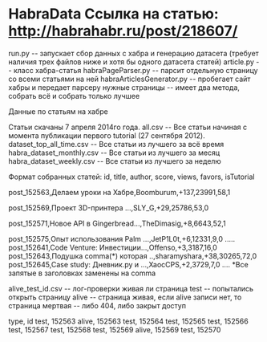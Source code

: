 HabraData
Ссылка на статью:
http://habrahabr.ru/post/218607/
=========

run.py -- запускает сбор данных с хабра и генерацию датасета (требует наличия трех файлов ниже и хотя бы одного датасета статей)
article.py -- класс хабра-статья
habraPageParser.py -- парсит отдельную страницу со всеми статьями на ней 
habraArticlesGenerator.py -- пробегает сайт хабры и передает парсеру нужные страницы -- имеет два метода, собрать всё и собрать только лучшее

Данные по статьям на хабре

Статьи скачаны 7 апреля 2014го года.
all.csv -- Все статьи начиная с  момента публикации первого tutorial (27 сентября 2012).
dataset_top_all_time.csv  -- Все статьи из лучшего за всё время
habra_dataset_monthly.csv -- Все статьи из лучшего за месяц
habra_dataset_weekly.csv  -- Все статьи из лучшего за неделю

Формат собранных статей:
id, title, author, score, views, favors, isTutorial

post_152563,Делаем уроки на Хабре,Boomburum,+137,23991,58,1

post_152569,Проект 3D-принтера ...,SLY_G,+29,25786,53,0

post_152571,Новое API в Gingerbread...,TheDimasig,+8,6643,52,1

post_152575,Опыт использования Palm ...,JetP1L0t,+6,12331,9,0
.....
post_152641,Code Venture: Инвестиции...,Offenso,+3,3187,16,0
post_152643,Подушка comma(*)  которая ..,sharamyshara,+38,30265,72,0
post_152645,Case study: Дневник.ру и ...,XaocCPS,+2,3729,7,0
....
*Все запятые в заголовках заменены на comma 


alive_test_id.csv -- лог-проверки живая ли страница
test -- попытались открыть страницу
alive -- страница живая, если alive записи нет, то страница мертвая -- либо 404, либо закрыт доступ

type, id
test, 152563
alive, 152563
test, 152564
test, 152565
test, 152566
test, 152567
test, 152568
test, 152569
alive, 152569
test, 152570


